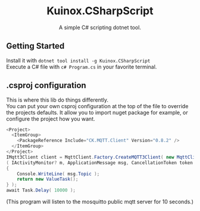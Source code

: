<h1 align="center">
	Kuinox.CSharpScript
</h1>
<p align="center">
  A simple C# scripting dotnet tool.
</p>

## Getting Started
Install it with `dotnet tool install -g Kuinox.CSharpScript`  
Execute a C# file with `c# Program.cs` in your favorite terminal.

## .csproj configuration
This is where this lib do things differently.  
You can put your own csproj configuration at the top of the file to override the projects defaults.
It allow you to import nuget package for example, or configure the project how you want.

```csharp
<Project>
  <ItemGroup>
    <PackageReference Include="CK.MQTT.Client" Version="0.8.2" />
  </ItemGroup>
</Project>
IMqtt3Client client = MqttClient.Factory.CreateMQTT3Client( new MqttClientConfiguration( "test.mosquitto.org:1883" ),
( IActivityMonitor? m, ApplicationMessage msg, CancellationToken token ) =>
{
    Console.WriteLine( msg.Topic );
    return new ValueTask();
} );
await Task.Delay( 10000 );
```
(This program will listen to the mosquitto public mqtt server for 10 seconds.)

